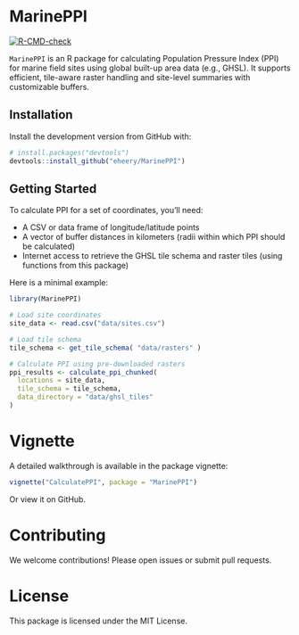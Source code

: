 
<!-- README.md is generated from README.Rmd. Please edit that file -->

# MarinePPI

<!-- badges: start -->

[![R-CMD-check](https://github.com/eheery/MarinePPI/actions/workflows/R-CMD-check.yaml/badge.svg)](https://github.com/eheery/MarinePPI/actions/workflows/R-CMD-check.yaml)
<!-- badges: end -->

`MarinePPI` is an R package for calculating Population Pressure Index
(PPI) for marine field sites using global built-up area data (e.g.,
GHSL). It supports efficient, tile-aware raster handling and site-level
summaries with customizable buffers.

## Installation

Install the development version from GitHub with:

``` r
# install.packages("devtools")
devtools::install_github("eheery/MarinePPI")
```

## Getting Started

To calculate PPI for a set of coordinates, you’ll need:

- A CSV or data frame of longitude/latitude points
- A vector of buffer distances in kilometers (radii within which PPI
  should be calculated)
- Internet access to retrieve the GHSL tile schema and raster tiles
  (using functions from this package)

Here is a minimal example:

``` r
library(MarinePPI)

# Load site coordinates
site_data <- read.csv("data/sites.csv")

# Load tile schema
tile_schema <- get_tile_schema( "data/rasters" )

# Calculate PPI using pre-downloaded rasters
ppi_results <- calculate_ppi_chunked(
  locations = site_data,
  tile_schema = tile_schema,
  data_directory = "data/ghsl_tiles"
)
```

# Vignette

A detailed walkthrough is available in the package vignette:

``` r
vignette("CalculatePPI", package = "MarinePPI")
```

Or view it on GitHub.

# Contributing

We welcome contributions! Please open issues or submit pull requests.

# License

This package is licensed under the MIT License.
